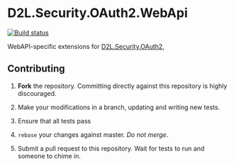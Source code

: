 # D2L.Security.OAuth2.WebApi

[![Build status](https://ci.appveyor.com/api/projects/status/yqlusxwxaj9sau8a/branch/master?svg=true)](https://ci.appveyor.com/project/Brightspace/d2l-security-oauth2-webapi/branch/master)

WebAPI-specific extensions for [D2L.Security.OAuth2](https://github.com/Brightspace/D2L.Security.OAuth2),

## Contributing

1. **Fork** the repository. Committing directly against this repository is
   highly discouraged.

2. Make your modifications in a branch, updating and writing new tests.

3. Ensure that all tests pass

4. `rebase` your changes against master. *Do not merge*.

5. Submit a pull request to this repository. Wait for tests to run and someone
   to chime in.
